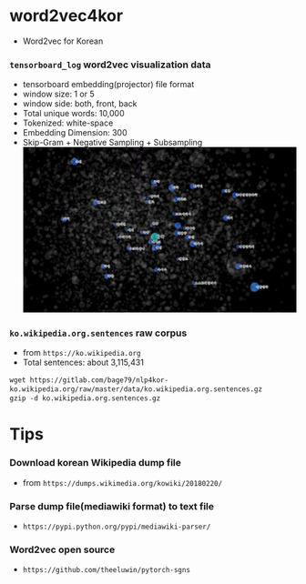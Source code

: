 # word2vec4kor
- Word2vec for Korean

### `tensorboard_log` word2vec visualization data 
- tensorboard embedding(projector) file format
- window size: 1 or 5
- window side: both, front, back
- Total unique words: 10,000
- Tokenized: white-space
- Embedding Dimension: 300
- Skip-Gram + Negative Sampling + Subsampling
![demo](https://github.com/bage79/word2vec4kor/raw/master/img/demo.png)
	
### `ko.wikipedia.org.sentences` raw corpus 
- from `https://ko.wikipedia.org`
- Total sentences: about 3,115,431
```angular2html
wget https://gitlab.com/bage79/nlp4kor-ko.wikipedia.org/raw/master/data/ko.wikipedia.org.sentences.gz
gzip -d ko.wikipedia.org.sentences.gz
```

# Tips    
### Download korean Wikipedia dump file
- from `https://dumps.wikimedia.org/kowiki/20180220/`

### Parse dump file(mediawiki format) to text file
- `https://pypi.python.org/pypi/mediawiki-parser/`

### Word2vec open source
- `https://github.com/theeluwin/pytorch-sgns`